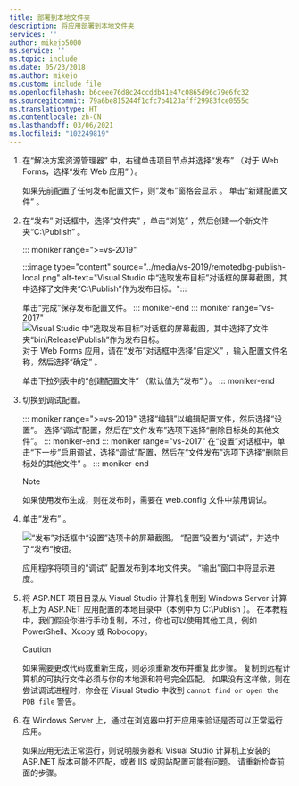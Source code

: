 ```yaml
---
title: 部署到本地文件夹
description: 将应用部署到本地文件夹
services: ''
author: mikejo5000
ms.service: ''
ms.topic: include
ms.date: 05/23/2018
ms.author: mikejo
ms.custom: include file
ms.openlocfilehash: b6ceee76d8c24ccddb41e47c0865d96c79e6fc32
ms.sourcegitcommit: 79a6be815244f1cfc7b4123afff29983fce0555c
ms.translationtype: HT
ms.contentlocale: zh-CN
ms.lasthandoff: 03/06/2021
ms.locfileid: "102249819"
---
```

1. 在“解决方案资源管理器”  中，右键单击项目节点并选择“发布”  （对于 Web Forms，选择“发布 Web 应用”  ）。

    如果先前配置了任何发布配置文件，则“发布”窗格会显示  。 单击“新建配置文件”  。

1. 在“发布”  对话框中，选择“文件夹”  ，单击“浏览”  ，然后创建一个新文件夹“C:\Publish”  。

   ::: moniker range=">=vs-2019"

   :::image type="content" source="../media/vs-2019/remotedbg-publish-local.png" alt-text="Visual Studio 中“选取发布目标”对话框的屏幕截图，其中选择了文件夹“C:\Publish”作为发布目标。":::

   单击“完成”保存发布配置文件。
   ::: moniker-end
   ::: moniker range="vs-2017"
   ![Visual Studio 中“选取发布目标”对话框的屏幕截图，其中选择了文件夹“bin\Release\Publish”作为发布目标。](../media/remotedbg_publish_local.png)
   对于 Web Forms 应用，请在“发布”对话框中选择“自定义”  ，输入配置文件名称，然后选择“确定”  。

   单击下拉列表中的“创建配置文件”  （默认值为“发布”  ）。
   ::: moniker-end

1. 切换到调试配置。

   ::: moniker range=">=vs-2019"
   选择“编辑”以编辑配置文件，然后选择“设置”。 选择“调试”配置，然后在“文件发布”选项下选择“删除目标处的其他文件”。
   ::: moniker-end
   ::: moniker range="vs-2017"
   在“设置”对话框中，单击“下一步”启用调试，选择“调试”配置，然后在“文件发布”选项下选择“删除目标处的其他文件”    。
   ::: moniker-end

   > [!NOTE]
   > 如果使用发布生成，则在发布时，需要在 web.config 文件中禁用调试。

1. 单击“发布”  。

    ![“发布”对话框中“设置”选项卡的屏幕截图。 “配置”设置为“调试”，并选中了“发布”按钮。](../media/remotedbg_publish_debug_config.png)

    应用程序将项目的“调试”  配置发布到本地文件夹。 “输出”窗口中将显示进度。

1. 将 ASP.NET 项目目录从 Visual Studio 计算机复制到 Windows Server 计算机上为 ASP.NET 应用配置的本地目录中（本例中为 C:\Publish  ）。 在本教程中，我们假设你进行手动复制，不过，你也可以使用其他工具，例如 PowerShell、Xcopy 或 Robocopy。

    > [!CAUTION]
    > 如果需要更改代码或重新生成，则必须重新发布并重复此步骤。 复制到远程计算机的可执行文件必须与你的本地源和符号完全匹配。 如果没有这样做，则在尝试调试进程时，你会在 Visual Studio 中收到 `cannot find or open the PDB file` 警告。

1. 在 Windows Server 上，通过在浏览器中打开应用来验证是否可以正常运行应用。

    如果应用无法正常运行，则说明服务器和 Visual Studio 计算机上安装的 ASP.NET 版本可能不匹配，或者 IIS 或网站配置可能有问题。 请重新检查前面的步骤。
